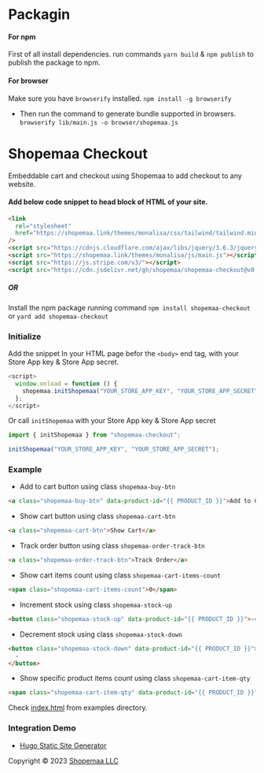 # Packagin

#### For npm

First of all install dependencies.
run commands `yarn build` & `npm publish` to publish the package to npm.

#### For browser

Make sure you have `browserify` installed. `npm install -g browserify
`

- Then run the command to generate bundle supported in browsers.
  `browserify lib/main.js -o browser/shopemaa.js`

# Shopemaa Checkout

Embeddable cart and checkout using Shopemaa to add checkout to any website.

#### Add below code snippet to head block of HTML of your site.

```html
<link
  rel="stylesheet"
  href="https://shopemaa.link/themes/monalisa/css/tailwind/tailwind.min.css"
/>
<script src="https://cdnjs.cloudflare.com/ajax/libs/jquery/3.6.3/jquery.min.js"></script>
<script src="https://shopemaa.link/themes/monalisa/js/main.js"></script>
<script src="https://js.stripe.com/v3/"></script>
<script src="https://cdn.jsdelivr.net/gh/shopemaa/shopemaa-checkout@v0.0.6/shopemaa.js"></script>
```

##### OR

Install the npm package running command
`npm install shopemaa-checkout` or `yard add shopemaa-checkout`

### Initialize

Add the snippet In your HTML page befor the `<body>` end tag, with your Store App key & Store App secret.

```js
<script>
  window.onload = function () {
    shopemaa.initShopemaa("YOUR_STORE_APP_KEY", "YOUR_STORE_APP_SECRET");
  };
</script>
```

Or call `initShopemaa` with your Store App key & Store App secret

```js
import { initShopemaa } from "shopemaa-checkout";

initShopemaa("YOUR_STORE_APP_KEY", "YOUR_STORE_APP_SECRET");
```

### Example

- Add to cart button using class `shopemaa-buy-btn`

```html
<a class="shopemaa-buy-btn" data-product-id="{{ PRODUCT_ID }}">Add to Cart</a>
```

- Show cart button using class `shopemaa-cart-btn`

```html
<a class="shopemaa-cart-btn">Show Cart</a>
```

- Track order button using class `shopemaa-order-track-btn`

```html
<a class="shopemaa-order-track-btn">Track Order</a>
```

- Show cart items count using class `shopemaa-cart-items-count`

```html
<span class="shopemaa-cart-items-count">0</span>
```

- Increment stock using class `shopemaa-stock-up`

```html
<button class="shopemaa-stock-up" data-product-id="{{ PRODUCT_ID }}">-</button>
```

- Decrement stock using class `shopemaa-stock-down`

```html
<button class="shopemaa-stock-down" data-product-id="{{ PRODUCT_ID }}">
  -
</button>
```

- Show specific product items count using class `shopemaa-cart-item-qty`

```html
<span class="shopemaa-cart-item-qty" data-product-id="{{ PRODUCT_ID }}">0</span>
```

Check [index.html](./examples/index.html) from examples directory.

### Integration Demo

- [Hugo Static Site Generator](https://github.com/shopemaa/hargo-hugo)

Copyright © 2023 [Shopemaa LLC](https://shopemaa.com)
